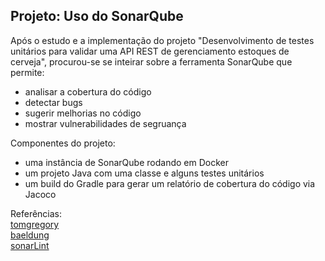 <h2>Projeto: Uso do SonarQube</h2>

Após o estudo e a implementação do projeto "Desenvolvimento de testes unitários para validar uma API REST de gerenciamento estoques de cerveja", procurou-se se inteirar sobre a ferramenta SonarQube que permite:
* analisar a cobertura do código
* detectar bugs
* sugerir melhorias no código
* mostrar vulnerabilidades de segruança

Componentes do projeto:
* uma instância de SonarQube rodando em Docker
* um projeto Java com uma classe e alguns testes unitários
* um build do Gradle para gerar um relatório de cobertura do código via Jacoco

Referências:  
[tomgregory](https://tomgregory.com/how-to-measure-code-coverage-using-sonarqube-and-jacoco/)  
[baeldung](https://www.baeldung.com/sonar-qube)  
[sonarLint](https://plugins.jetbrains.com/plugin/7973-sonarlint)  
